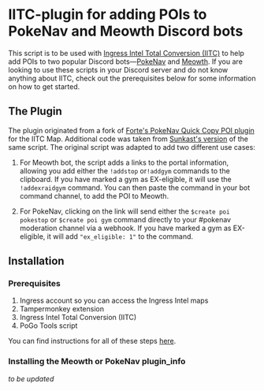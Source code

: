 # IITC-plugin for adding POIs to PokeNav and Meowth Discord bots

This script is to be used with [Ingress Intel Total Conversion (IITC)](https://iitc.me/) to help add POIs to two popular Discord bots—[PokeNav](https://pokenavbot.com/) and [Meowth](https://github.com/FoglyOgly/Meowth). If you are looking to use these scripts in your Discord server and do not know anything about IITC, check out the prerequisites below for some information on how to get started.


## The Plugin

The plugin originated from a fork of [Forte's PokeNav Quick Copy POI plugin](https://github.com/pkmngots/iitc-plugins) for the IITC Map. Additional code was taken from [Sunkast's version](https://gist.github.com/sunkast/f38961398f91b7a31e4d29e46dd1264a) of the same script. The original script was adapted to add two different use cases:

1. For Meowth bot, the script adds a links to the portal information, allowing you add either the `!addstop` or`!addgym` commands to the clipboard. If you have marked a gym as EX-eligible, it will use the `!addexraidgym` command. You can then paste the command in your bot command channel, to add the POI to Meowth.

2. For PokeNav, clicking on the link will send either the `$create poi pokestop` or `$create poi gym` command directly to your #pokenav moderation channel via a webhook. If you have marked a gym as EX-eligible, it will add `"ex_eligible: 1"` to the command.

## Installation
### Prerequisites
1. Ingress account so you can access the Ingress Intel maps
2. Tampermonkey extension
3. Ingress Intel Total Conversion (IITC)
4. PoGo Tools script

You can find instructions for all of these steps [here](https://gitlab.com/AlfonsoML/pogo-s2).

### Installing the Meowth or PokeNav plugin_info
*to be updated*
